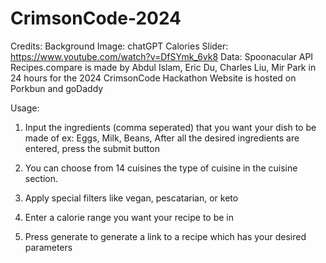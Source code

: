 # CrimsonCode-2024

Credits: 
Background Image: chatGPT
Calories Slider: https://www.youtube.com/watch?v=DfSYmk_6vk8
Data: Spoonacular API
Recipes.compare is made by Abdul Islam, Eric Du, Charles Liu, Mir Park in 24 hours for the 2024 CrimsonCode Hackathon
Website is hosted on Porkbun and goDaddy

Usage: 

1. Input the ingredients (comma seperated) that you want your dish to be made of
    ex: 
    Eggs,
    Milk,
    Beans,
After all the desired ingredients are entered, press the submit button 

2. You can choose from 14 cuisines the type of cuisine in the cuisine section.

3. Apply special filters like vegan, pescatarian, or keto

4. Enter a calorie range you want your recipe to be in

5. Press generate to generate a link to a recipe which has your desired parameters

